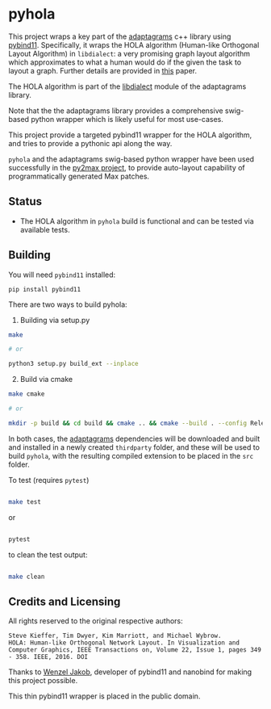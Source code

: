 # pyhola

This project wraps a key part of the [adaptagrams](https://github.com/mjwybrow/adaptagrams) c++ library using [pybind11](https://github.com/pybind/pybind11). Specifically, it wraps the HOLA algorithm (Human-like Orthogonal Layout Algorithm) in `libdialect`: a very promising graph layout algorithm which approximates to what a human would do if the given the task to layout a graph. Further details are provided in [this](https://skieffer.info/publications/kieffer2016hola.pdf) paper.

The HOLA algorithm is part of the [libdialect](http://www.adaptagrams.org/documentation/libdialect.html) module of the adaptagrams library.

Note that the the adaptagrams library provides a comprehensive swig-based python wrapper which is likely useful for most use-cases.

This project provide a targeted pybind11 wrapper for the HOLA algorithm, and tries to provide a pythonic api along the way.

`pyhola` and the adaptagrams swig-based python wrapper have been used successfully in the [py2max project](https://github.com/shakfu/py2max), to provide auto-layout capability of programmatically generated Max patches.


## Status

- The HOLA algorithm in `pyhola` build is functional and can be tested via available tests.


## Building

You will need `pybind11` installed:

```
pip install pybind11
```

There are two ways to build pyhola:

1. Building via setup.py

```sh
make

# or

python3 setup.py build_ext --inplace
```

2. Build via cmake

```sh
make cmake

# or

mkdir -p build && cd build && cmake .. && cmake --build . --config Release
```

In both cases, the [adaptagrams](https://github.com/shakfu/adaptagrams) dependencies will be downloaded and built and installed in a newly created `thirdparty` folder, and these will be used to build `pyhola`, with the resulting compiled extension to be placed in the `src` folder.


To test (requires `pytest`)

```bash

make test

```

or

```bash

pytest

```

to clean the test output:

```bash

make clean

```

## Credits and Licensing

All rights reserved to the original respective authors:

```text
Steve Kieffer, Tim Dwyer, Kim Marriott, and Michael Wybrow.
HOLA: Human-like Orthogonal Network Layout. In Visualization and Computer Graphics, IEEE Transactions on, Volume 22, Issue 1, pages 349 - 358. IEEE, 2016. DOI
```

Thanks to [Wenzel Jakob](https://github.com/wjakob), developer of pybind11 and nanobind for making this project possible.

This thin pybind11 wrapper is placed in the public domain.
